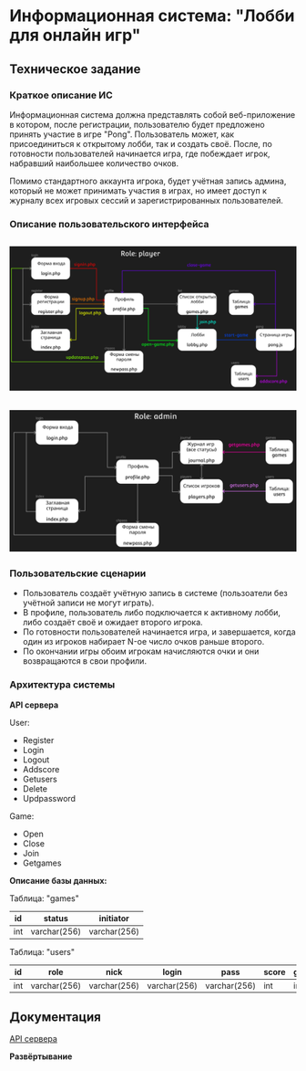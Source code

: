 # Информационная система: "Лобби для онлайн игр"
## Техническое задание 
### Краткое описание ИС
Информационная система должна представлять собой веб-приложение в котором, после регистрации, пользователю будет предложено принять участие в игре "Pong". Пользователь может, как присоединиться к открытому лобби, так и создать своё. После, по готовности пользователей начинается игра, где побеждает игрок, набравший наибольшее количество очков.

Помимо стандартного аккаунта игрока, будет учётная запись админа, который не может принимать участия в играх, но имеет доступ к журналу всех игровых сессий и зарегистрированных пользователей.
### Описание пользовательского интерфейса
![Пользовательский интерфейс!](schema.png "Интерфейс игрока")
-----
![Пользовательский интерфейс!](schema2.png "Интерфейс админа")
-----
### Пользовательские сценарии
 - Пользователь создаёт учётную запись в системе (пользоатели без учётной записи не могут играть).
 - В профиле, пользователь либо подключается к активному лобби, либо создаёт своё и ожидает второго игрока.
 - По готовности пользователей начинается игра, и завершается, когда один из игроков набирает N-ое число очков раньше второго.
 - По окончании игры обоим игрокам начисляются очки и они возвращаются в свои профили.
### Архитектура системы

**API сервера**

User:
 - Register
 - Login
 - Logout
 - Addscore
 - Getusers
 - Delete
 - Updpassword

Game:
 - Open
 - Close
 - Join
 - Getgames

**Описание базы данных:**

Таблица: "games"

| id  | status       | initiator    |
| --- | ------------ | ------------ |
| int | varchar(256) | varchar(256) |

Таблица: "users"

| id  | role         | nick         | login        | pass         | score | games_played |
| --- | ------------ | ------------ | ------------ | ------------ | ----- | ------------ |
| int | varchar(256) | varchar(256) | varchar(256) | varchar(256) | int   |  int         |

## Документация

[API сервера](swagger.yaml)

**Развёртывание**

